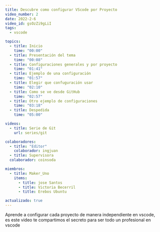 ```yaml
---
title: Descubre como configurar VScode por Proyecto
video_number: 2
date: 2022-2-6
video_id: gsOzZi9gLiI
tags:
  - vscode

topics:
  - title: Inicio
    time: "00:00"
  - title: Presentación del tema
    time: "00:08"
  - title: Configuraciones generales y por proyecto
    time: "01:41"
  - title: Ejemplo de una configuración
    time: "01:57"
  - title: Elegir que confuguración usar
    time: "02:10"
  - title: Como se ve desde GitHub
    time: "02:57"
  - title: Otro ejemplo de configuraciones
    time: "03:18"
  - title: Despedida
    time: "05:00"

videos:
  - title: Serie de Git
    url: series/git

colaboradores:
  - title: "Editor"
    colaborador: ingjuan
  - title: Supervisora
  colaborador: coinsoda

miembros:
  - title: Maker_Uno
    items:
      - title: jose Santos
      - title: Victoria Becerril
      - title: Erebos Ubuntu

actualizado: true
---
```


Aprende a configurar cada proyecto de manera independiente en vscode, es este video te compartimos el secreto para ser todo un profesional en vscode
